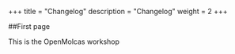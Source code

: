 +++
title = "Changelog"
description = "Changelog"
weight = 2
+++

##First page

This is the OpenMolcas workshop
